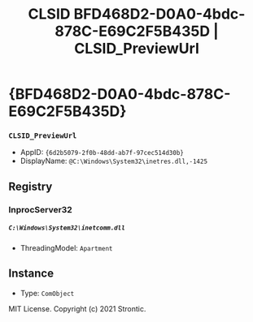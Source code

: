﻿---
title: "CLSID BFD468D2-D0A0-4bdc-878C-E69C2F5B435D | CLSID_PreviewUrl"
excerpt: What is COM-Object CLSID BFD468D2-D0A0-4bdc-878C-E69C2F5B435D?
---

# {BFD468D2-D0A0-4bdc-878C-E69C2F5B435D}

### `CLSID_PreviewUrl`
* AppID: `{6d2b5079-2f0b-48dd-ab7f-97cec514d30b}`
* DisplayName: `@C:\Windows\System32\inetres.dll,-1425`

## Registry


### InprocServer32

##### `C:\Windows\System32\inetcomm.dll`
* ThreadingModel: `Apartment`

## Instance

* Type: `ComObject`

MIT License. Copyright (c) 2021 Strontic.


